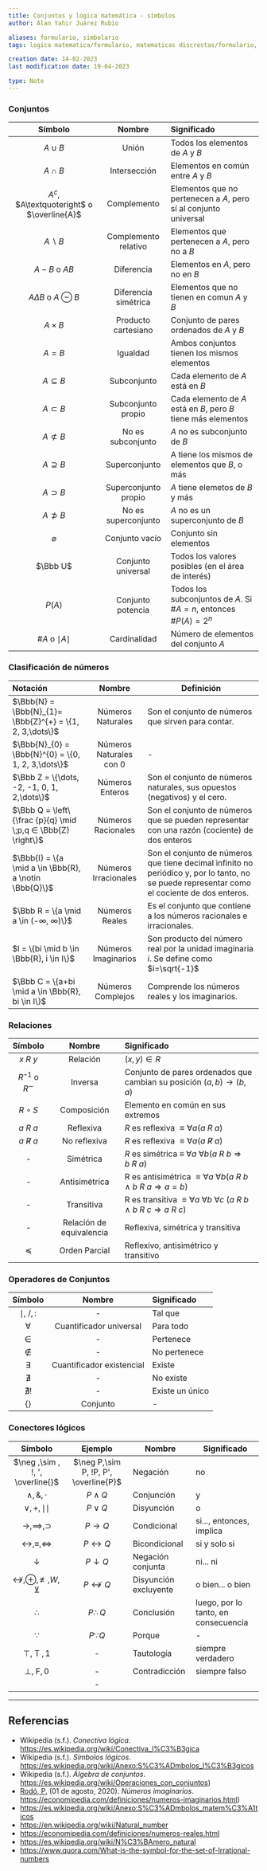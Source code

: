 ```yaml
---
title: Conjuntos y lógica matemática - símbolos
author: Alan Yahir Juárez Rubio

aliases: formulario, simbolario
tags: logica matematica/formulario, matematicas discrestas/formulario, formulario/matematicas discretas, formulario/logica matematica

creation date: 14-02-2023
last modification date: 19-04-2023

type: Note
---
```


### Conjuntos

| Símbolo | Nombre | Significado |
|:-:|:-:|:-|
| $A\cup B$ | Unión | Todos los elementos de $A$ y $B$ |
| $A\cap B$ | Intersección | Elementos en común entre $A$ y $B$ |
| $A^c$, $A\textquoteright$ o $\overline{A}$| Complemento | Elementos que no pertenecen a $A$, pero sí al conjunto universal |
| $A\backslash B$ | Complemento relativo | Elementos que pertenecen a $A$, pero no a $B$ |
| $A-B$  o $AB$ | Diferencia | Elementos en $A$, pero no en $B$ |
| $A\Delta B$  o $A\ominus B$|  Diferencia simétrica | Elementos que no tienen en comun $A$ y $B$ |
| $A\times B$ | Producto cartesiano | Conjunto de pares ordenados de $A$ y $B$ |
| $A=B$ | Igualdad | Ambos conjuntos tienen los mismos elementos |
| $A\subseteq B$ | Subconjunto | Cada elemento de $A$ está en $B$ |
| $A\subset B$ | Subconjunto propio| Cada elemento de $A$ está en $B$, pero $B$ tiene más elementos | 
| $A\not\subset B$ | No es subconjunto | $A$ no es subconjunto de $B$ |
| $A\supseteq B$ | Superconjunto | A tiene los mismos de elementos que $B$, o más |
| $A\supset B$ | Superconjunto propio | $A$ tiene elemetos de $B$ y más |
| $A\not\supset B$ | No es superconjunto | $A$ no es un superconjunto de $B$ |
| $\varnothing$ | Conjunto vacío | Conjunto sin elementos | 
| $\Bbb U$ | Conjunto universal | Todos los valores posibles (en el área de interés) |
| $P(A)$ | Conjunto potencia | Todos los subconjuntos de $A$. Si $\#A = n$, entonces $\#P(A) = 2^n$|
| $\#A$ o $\mid A\mid$ | Cardinalidad | Número de elementos del conjunto $A$ |

### Clasificación de números

| Notación                                                         |         Nombre          | Definición                                                                                                                                      |
|:---------------------------------------------------------------- |:-----------------------:| -------------------------------------------------------------------------------------------------------------------------------------------- |
| $\Bbb{N} = \Bbb{N}_{1}= \Bbb{Z}^{+} = \{1, 2, 3,\dots\}$         |    Números Naturales    | Son el conjunto de números que sirven para contar.                                                                                           |
| $\Bbb{N}_{0} = \Bbb{N}^{0} = \{0, 1, 2, 3,\dots\}$               | Números Naturales con 0 | -                                                                                                                                            |
| $\Bbb Z = \{\dots, -2, -1, 0, 1, 2,\dots\}$                      |     Números Enteros     | Son el conjunto de números naturales, sus opuestos (negativos) y el cero.                                                                    |
| $\Bbb Q = \left\{\frac {p}{q} \mid \;p,q ∈ \Bbb{Z} \right\}$     |   Números Racionales    | Son el conjunto de números que se pueden representar con una razón (cociente) de dos enteros                                                 |
| $\Bbb{I} = \{a \mid a \in \Bbb{R}, a \notin \Bbb{Q}\}$ |  Números Irracionales   | Son el conjunto de números que tiene decimal infinito no periódico y, por lo tanto, no se puede representar como el cociente de dos enteros. |
| $\Bbb R = \{a \mid a \in (-∞, ∞)\}$                                               |     Números Reales      | Es el conjunto que contiene a los números racionales e irracionales.                                                                         |
| $I = \{bi \mid b \in \Bbb{R}, i \in I\}$      |   Números Imaginarios   | Son producto del número real por la unidad imaginaria $i$. Se define como $i=\sqrt{-1}$                                                      |
| $\Bbb C = \{a+bi \mid a \in \Bbb{R}, bi \in I\}$       |    Números Complejos    | Comprende los números reales y los imaginarios.                                                                                              |

### Relaciones

| Símbolo | Nombre | Significado |
|:-:|:-:|:-|
| $x\ R\ y$ | Relación | $(x,y)\in R$ |
| $R^{-1}$ o $R^{\sim}$ | Inversa | Conjunto de pares ordenados que cambian su posición $(a,b)\to (b,a)$ | 
| $R\circ S$ | Composición | Elemento en común en sus extremos | Además $T\circ (S\circ R) = (T\circ S)\circ R$ |
| $a\ R\ a$ | Reflexiva | $R$ es reflexiva $≡ ∀a \left(a\ R\ a\right)$ |
| $a\ \not R\ a$ | No reflexiva | $R$ es reflexiva $≡ ∀a \left(a\ \not R\ a\right)$ |
| - | Simétrica | $R$ es simétrica ≡ $∀a\ ∀b \left(a\ R\ b ⇒ b\ R\ a\right)$ |    
| - | Antisimétrica | R es antisimétrica $≡ ∀a\ ∀b \left(a\ R\ b ∧ b\ R\ a ⇒ a = b\right)$
| - | Transitiva | R es transitiva $≡ ∀a\ ∀b\ ∀c\ (a\ R\ b ∧ b\ R\ c ⇒ a\ R\ c)$ |
| - | Relación de equivalencia | Reflexiva, simétrica y transitiva |
| $\preceq$ | Orden Parcial | Reflexivo, antisimétrico y transitivo |

### Operadores de Conjuntos

| Símbolo | Nombre | Significado |
| :-: | :-: | :- |
| $\mid, \ /, :$| - | Tal que |
| $\forall$ | Cuantificador universal | Para todo |
| $\in$ | - | Pertenece |
| $\notin$ | - | No pertenece |
| $\exists$ | Cuantificador existencial | Existe |
| $\nexists$ | - | No existe | 
| $\nexists !$ | - | Existe un único|
| {} | Conjunto | - |

### Conectores lógicos

|                      Símbolo                       |                Ejemplo                | Nombre                | Significado                          |
|:--------------------------------------------------:|:-------------------------------------:| --------------------- | ------------------------------------ |
|          $\neg ,\sim , !, ', \overline{}$          | $\neg P,\sim P, !P, P', \overline{P}$ | Negación              | no                                   |
|                $\wedge, \&, \cdot$                 |             $P \wedge Q$              | Conjunción            | y                                    |
|                $\vee, +, \mid\mid$                 |              $P \vee Q$               | Disyunción            | o                                    |
|               $\to,\implies,\supset$               |               $P \to Q$               | Condicional           | si..., entonces, implica             |
|     $\leftrightarrow, \equiv, \Leftrightarrow$     |         $P \leftrightarrow Q$         | Bicondicional         | si y solo si                         |
|                    $\downarrow$                    |           $P \downarrow Q$            | Negación conjunta     | ni... ni                             |
| $\nleftrightarrow, \oplus, \not\equiv, W, \veebar$ |        $P \nleftrightarrow Q$         | Disyunción excluyente | o bien... o bien                     |
|                    $\therefore$                    |           $P \therefore Q$            | Conclusión            | luego, por lo tanto, en consecuencia |
|                     $\because$                     |            $P \because Q$             | Porque                | -                                    |
|                   $\top,$ T $,1$                   |                   -                   | Tautología            | siempre verdadero                    |
|                   $\bot,$ F$,0$                    |                   -                   | Contradicción         | siempre falso                        |
|                                                    |                   -                   |                       |                                      |

---

## Referencias 

- Wikipedia (s.f.). _Conectiva lógica_. https://es.wikipedia.org/wiki/Conectiva_l%C3%B3gica
- Wikipedia (s.f.). _Símbolos lógicos_. https://es.wikipedia.org/wiki/Anexo:S%C3%ADmbolos_l%C3%B3gicos
- Wikipedia (s.f.). _Álgebra de conjuntos_. https://es.wikipedia.org/wiki/Operaciones_con_conjuntos)
- [Rodó, P.](https://economipedia.com/author/P.rodo) (01 de agosto, 2020). _Números imaginarios_. https://economipedia.com/definiciones/numeros-imaginarios.html)
- https://es.wikipedia.org/wiki/Anexo:S%C3%ADmbolos_matem%C3%A1ticos
- https://en.wikipedia.org/wiki/Natural_number
- https://economipedia.com/definiciones/numeros-reales.html
- https://es.wikipedia.org/wiki/N%C3%BAmero_natural
- https://www.quora.com/What-is-the-symbol-for-the-set-of-Irrational-numbers
<!-- https://es.wikipedia.org/wiki/Teor%C3%ADa_de_conjuntos -->

